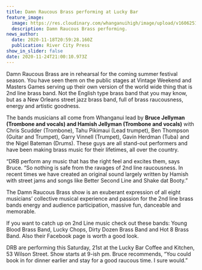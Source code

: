```yaml
---
title: Damn Raucous Brass performing at Lucky Bar
feature_image:
  image: https://res.cloudinary.com/whanganuihigh/image/upload/v1606251641/News/Hamish_Jellyman._RCP_19.11.20.jpg
  description: Damn Raucous Brass performing.
news_author:
  date: 2020-11-18T20:59:28.160Z
  publication: River City Press
show_in_slider: false
date: 2020-11-24T21:00:10.973Z
---
```

Damn Raucous Brass are in rehearsal for the coming summer festival season. You have seen them on the public stages at Vintage Weekend and Masters Games serving up their own version of the world wide thing that is 2nd line brass band. Not the English type brass band that you may know, but as a New Orleans street jazz brass band, full of brass raucousness, energy and artistic goodness. 

The bands musicians all come from Whanganui lead by **Bruce Jellyman (Trombone and vocals) and Hamish Jellyman (Trombone and vocals)** with Chris Scudder (Trombone), Tahu Pikimaui (Lead trumpet), Ben Thompson (Guitar and Trumpet), Garry Vinnell (Trumpet), Gavin Herdman (Tuba) and the Nigel Bateman (Drums). These guys are all stand-out performers and have been making brass music for their lifetimes, all over the country.

“DRB perform any music that has the right feel and excites them, says Bruce.  “So nothing is safe from the ravages of 2nd line raucousness. In recent times we have created an original sound largely written by Hamish with street jams and songs like Better Second Line and Shake dat Booty.”

The Damn Raucous Brass show is an exuberant expression of all eight musicians’ collective musical experience and passion for the 2nd line brass bands energy and audience participation, massive fun, danceable and memorable.

If you want to catch up on 2nd Line music check out these bands: Young Blood Brass Band, Lucky Chops, Dirty Dozen Brass Band and Hot 8 Brass Band. Also their Facebook page is worth a good look. 

DRB are performing this Saturday, 21st at the Lucky Bar Coffee and Kitchen, 53 Wilson Street. Show starts at 9-ish pm. Bruce recommends, “You could book in for dinner earlier and stay for a good raucous time. I sure would.”